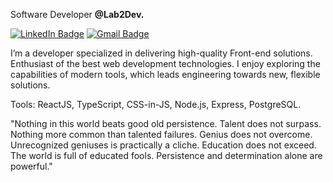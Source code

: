 Software Developer <b>@Lab2Dev.</b>

[![LinkedIn Badge](https://img.shields.io/badge/linkedin--%2300EBEB?style=for-the-badge&logo=linkedin&logoColor=white)](https://www.linkedin.com/in/danielbenicio/)
[![Gmail Badge](https://img.shields.io/badge/danielbenicio123@gmail.com--%2300EBEB?style=for-the-badge&logo=gmail)](mailto:danielbenicio123@gmail.com)

I’m a developer specialized in delivering high-quality Front-end solutions. Enthusiast of the best web development technologies. I enjoy exploring the capabilities of modern tools, which leads engineering towards new, flexible solutions.

Tools: ReactJS, TypeScript, CSS-in-JS, Node.js, Express, PostgreSQL. <br />

"Nothing in this world beats good old persistence. Talent does not surpass. Nothing more common than talented failures. Genius does not overcome. Unrecognized geniuses is practically a cliche. Education does not exceed. The world is full of educated fools. Persistence and determination alone are powerful."
